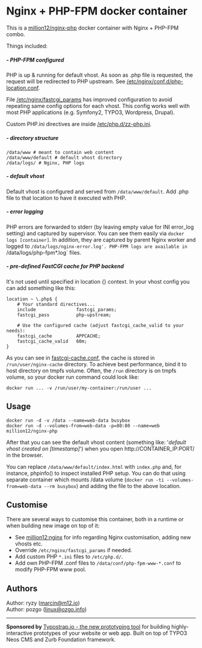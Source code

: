 # Nginx + PHP-FPM docker container

This is a [million12/nginx-php](https://registry.hub.docker.com/u/million12/nginx-php/) docker container with Nginx + PHP-FPM combo.

Things included:

##### - PHP-FPM configured

PHP is up & running for default vhost. As soon as .php file is requested, the request will be redirected to PHP upstream. See [/etc/nginx/conf.d/php-location.conf](etc/nginx/conf.d/php-location.conf).

File [/etc/nginx/fastcgi_params](etc/nginx/fastcgi_params) has improved configuration to avoid repeating same config options for each vhost. This config works well with most PHP applications (e.g. Symfony2, TYPO3, Wordpress, Drupal).

Custom PHP.ini directives are inside [/etc/php.d/zz-php.ini](etc/php.d/zz-php.ini).

##### - directory structure
```
/data/www # meant to contain web content
/data/www/default # default vhost directory
/data/logs/ # Nginx, PHP logs
```

##### - default vhost

Default vhost is configured and served from `/data/www/default`. Add .php file to that location to have it executed with PHP.

##### - error logging

PHP errors are forwarded to stderr (by leaving empty value for INI error_log setting) and captured by supervisor. You can see them easily via `docker logs [container]`. In addition, they are captured by parent Nginx worker and logged to `/data/logs/nginx-error.log'. PHP-FPM logs are available in `/data/logs/php-fpm*.log` files. 

##### - pre-defined FastCGI cache for PHP backend

It's not used until specified in location {} context. In your vhost config you can add something like this:  
```
location ~ \.php$ {
    # Your standard directives...
    include               fastcgi_params;
    fastcgi_pass          php-upstream;
    
    # Use the configured cache (adjust fastcgi_cache_valid to your needs):
    fastcgi_cache         APPCACHE;
    fastcgi_cache_valid   60m;
}
```  
As you can see in [fastcgi-cache.conf](container-files/etc/nginx/addon.d/fastcgi-cache.conf), the cache is stored in `/run/user/nginx-cache` directory. To achieve best performance, bind it to host directory on tmpfs volume. Often, the `/run` directory is on tmpfs volume, so your docker run command could look like:  
```
docker run ... -v /run/user/my-container:/run/user ...
```

## Usage

```
docker run -d -v /data --name=web-data busybox
docker run -d --volumes-from=web-data -p=80:80 --name=web million12/nginx-php
```

After that you can see the default vhost content (something like: '*default vhost created on [timestamp]*') when you open http://CONTAINER_IP:PORT/ in the browser.

You can replace `/data/www/default/index.html` with `index.php` and, for instance, phpinfo() to inspect installed PHP setup. You can do that using separate container which mounts /data volume (`docker run -ti --volumes-from=web-data --rm busybox`) and adding the file to the above location.


## Customise

There are several ways to customise this container, both in a runtime or when building new image on top of it:

* See [million12:nginx](https://github.com/million12/docker-nginx) for info regarding Nginx customisation, adding new vhosts etc.
* Override `/etc/nginx/fastcgi_params` if needed.
* Add custom PHP `*.ini` files to `/etc/php.d/`.
* Add own PHP-FPM .conf files to `/data/conf/php-fpm-www-*.conf` to modify PHP-FPM www pool.


## Authors

Author: ryzy (<marcin@m12.io>)  
Author: pozgo (<linux@ozgo.info>)

---

**Sponsored by** [Typostrap.io - the new prototyping tool](http://typostrap.io/) for building highly-interactive prototypes of your website or web app. Built on top of TYPO3 Neos CMS and Zurb Foundation framework.
